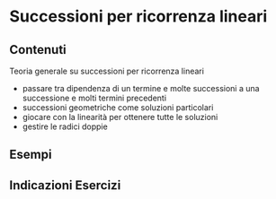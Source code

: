 # Successioni per ricorrenza lineari

## Contenuti

Teoria generale su successioni per ricorrenza lineari
- passare tra dipendenza di un termine e molte successioni a una successione e molti termini precedenti
- successioni geometriche come soluzioni particolari
- giocare con la linearità per ottenere tutte le soluzioni
- gestire le radici doppie

## Esempi

## Indicazioni Esercizi
